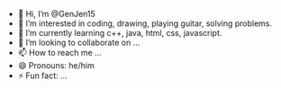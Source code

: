 - 👋 Hi, I’m @GenJen15
- 👀 I’m interested in coding, drawing, playing guitar, solving problems.
- 🌱 I’m currently learning c++, java, html, css, javascript.
- 💞️ I’m looking to collaborate on ...
- 📫 How to reach me ...
- 😄 Pronouns: he/him
- ⚡ Fun fact: ...

<!---
GenJen15/GenJen15 is a ✨ special ✨ repository because its `README.md` (this file) appears on your GitHub profile.
You can click the Preview link to take a look at your changes.
--->
